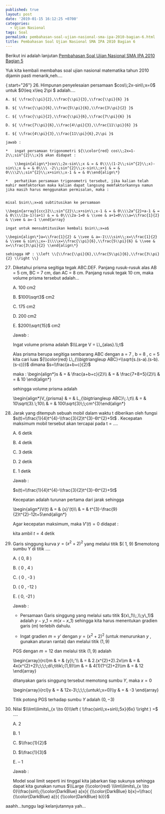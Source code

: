 ```yaml
---
published: true
layout: post
date: '2019-01-15 16:12:25 +0700'
categories:
  - Ujian Nasional
tags: Soal
permalink: pembahasan-soal-ujian-nasional-sma-ipa-2010-bagian-6.html
title: Pembahasan Soal Ujian Nasional SMA IPA 2010 Bagian 6
---
```

Berikut ini adalah lanjutan [Pembahasan Soal Ujian Nasional SMA IPA 2010 Bagian 5]({{site.baseurl}}/pembahasan-soal-ujian-nasional-sma-ipa-2010-bagian-5.html)

Yuk kita kembali membahas soal ujian nasional matematika tahun 2010 dijamin pasti menarik,neh….

{:start="26"}
26. Himpunan penyelesaian persamaan $cos\\;2x-sin\\;x=0$ untuk $0\\leq x\\leq 2\\pi $ adalah….
    
    A. ${ \\frac{\\pi}{2},\\frac{\\pi}{3},\\frac{\\pi}{6} }$
    
    B. ${ \\frac{\\pi}{6},\\frac{5\\pi}{6},\\frac{3\\pi}{2} }$
    
    C. ${ \\frac{\\pi}{2},\\frac{\\pi}{6},\\frac{7\\pi}{6} }$
    
    D. ${ \\frac{7\\pi}{6},\\frac{4\\pi}{3},\\frac{11\\pi}{6} }$
    
    E. ${ \\frac{4\\pi}{3},\\frac{11\\pi}{6},2\\pi }$
    
    jawab :
    
    *   ingat persamaan trigonometri ${\\color{red} cos\\;2x=1-2\\;sin^{2}\\;x}$ akan didapat :
        
        \\begin{align\*}cos\\;2x-sin\\;x & = & 0\\\\(1-2\\;sin^{2}\\;x)-sin\\;x & = & 0\\\\ -2\\;sin^{2}\\;x-sin\\;x+1 & = & 0\\\\2\\;sin^{2}\\;x+sin\\;x-1 & = & 0\\end{align\*}
        
    *   perhatikan persamaan trigonometri tersebut, jika kalian telah mahir memfaktorkan maka kalian dapat langsung memfaktorkannya namun jika masih harus menggunakan permisalan, maka :
        
    
    misal $sin\\;x=a$ subtitusikan ke persamaan
    
    \\begin{array}{ccc}2\\;sin^{2}\\;x+sin\\;x-1 & = & 0\\\\2a^{2}+a-1 & = & 0\\\\(2a-1)(a+1) & = & 0\\\\2a-1=0 & \\vee & a+1=0\\\\a=\\frac{1}{2} & \\vee & a=-1 \\end{array}
    
    ingat untuk mensubtitusikan kembali $sin\\;x=a$
    
    \\begin{align\*}a=\\frac{1}{2} & \\vee & a=-1\\\\sin\\;x=\\frac{1}{2} & \\vee & sin\\;x=-1\\\\x=\\frac{\\pi}{6},\\frac{5\\pi}{6} & \\vee & x=\\frac{3\\pi}{2} \\end{align\*}
    
    sehingga HP : \\left \\{\\frac{\\pi}{6},\\frac{5\\pi}{6},\\frac{3\\pi}{2} \\right \\}
    
27. Diketahui prisma segitiga tegak ABC.DEF. Panjang rusuk-rusuk alas AB = 5 cm, BC = 7 cm, dan AC = 8 cm. Panjang rusuk tegak 10 cm, maka volume prisma tersebut adalah…
    
    A. 100 cm2
    
    B. $100\\sqrt3$ cm2
    
    C. 175 cm2
    
    D. 200 cm2
    
    E. $200\\sqrt{15}$ cm2
    
    Jawab :
    
    Ingat volume prisma adalah $\\Large V = L\_{alas}.\\;t$
    
    Alas prisma berupa segitiga sembarang ABC dengan a = 7 , b = 8 , c = 5 kita cari luas ${\\color{red} L\_{\\bigtriangleup ABC}=\\sqrt{s.(s-a).(s-b).(s-c)}}$ dimana $s=\\frac{a+b+c}{2}$
    
    maka : \\begin{align\*}s & = & \\frac{a+b+c}{2}\\\\ & = & \\frac{7+8+5}{2}\\\\ & = & 10 \\end{align\*}
    
    sehingga volume prisma adalah
    
    \\begin{align\*}V\_{prisma} & = & L\_{\\bigtriangleup ABC}\\;.\\;t\\\\ & = & 10\\sqrt{3}.\\;10\\\\ & = & 100\\sqrt{3}\\;\\;cm^{3}\\end{align\*}
    
28. Jarak yang ditempuh sebuah mobil dalam waktu t diberikan oleh fungsi $s(t)=\\frac{1}{4}t^{4}-\\frac{3}{2}t^{3}-6t^{2}+5t$ . Kecepatan maksimum mobil tersebut akan tercapai pada t = ….
    
    A. 6 detik
    
    B. 4 detik
    
    C. 3 detik
    
    D. 2 detik
    
    E. 1 detik
    
    Jawab :
    
    $s(t)=\\frac{1}{4}t^{4}-\\frac{3}{2}t^{3}-6t^{2}+5t$
    
    Kecepatan adalah turunan pertama dari jarak sehingga
    
    \\begin{align\*}V(t) & = & {s}'(t)\\\\ & = & t^{3}-\\frac{9}{2}t^{2}-12t+5\\end{align\*}
    
    Agar kecepatan maksimum, maka ${V}'(t)=0$ didapat :
    
    kita ambil $t = 4$ detik
    
29. Garis singgung kurva $y=(x^{2}+2)^{2}$ yang melalui titik $( 1, 9) $memotong sumbu Y di titik ….
    
    A. ( 0, 8 )
    
    B. ( 0 , 4 )
    
    C. ( 0 , -3 )
    
    D. ( 0 , -12 )
    
    E. ( 0, -21 )
    
    Jawab :
    
    *   Persamaan Garis singgung yang melalui satu titik $(x\_1\\;,\\;y\_1)$ adalah $y-y\_1=m(x-x\_1)$ sehingga kita harus menentukan gradien garis $( m )$ terlebih dahulu.
        
    *   Ingat gradien $m={y}'$ dengan $y=(x^{2}+2)^{2}$ (untuk menurunkan $y$ , gunakan aturan rantai) dan melalui titik $( 1, 9 )$
        
    
    PGS dengan $m = 12$ dan melalui titik $( 1 , 9 )$ adalah
    
    \\begin{array}{rcl}m & = & {y}\\;'\\\\ & = & 2.(x^{2}+2).2x\\\\m & = & 4x(x^{2}+2)\\;\\;\\;\\;di\\;titik\\;(1,9)\\\\m & = & 4(1)(1^{2}+2)\\\\m & = & 12 \\end{array}
    
    ditanyakan garis singgung tersebut memotong sumbu $Y$, maka $x=0$
    
    \\begin{array}{rcl}y & = & 12x-3\\;\\;\\;\\;(untuk\\;x=0)\\\\y & = & -3 \\end{array}
    
    Titik potong PGS terhadap sumbu $Y$ adalah $(0,-3)$
    
30. Nilai $\\lim\\limits\_{x \\to 0}\\left ( \\frac{sin\\;x+sin\\;5x}{6x} \\right ) =$ ….
    
    A. 2
    
    B. 1
    
    C. $\\frac{1}{2}$
    
    D. $\\frac{1}{3}$
    
    E. – 1
    
    Jawab :
    
    Model soal limit seperti ini tinggal kita jabarkan tiap sukunya sehingga dapat kita gunakan rumus $\\Large {\\color{red} \\lim\\limits\_{x \\to 0}\\frac{sin\\;{\\color{DarkBlue} a}x}{ {\\color{DarkBlue} b}x}=\\frac{ {\\color{DarkBlue} a}}{ {\\color{DarkBlue} b}}}$
    

aaahh…tunggu lagi kelanjutannya yah…
